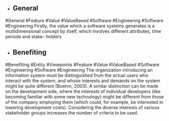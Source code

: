 - ## General
#General #Feature #Value #ValueBased #Software #Engineering #Software #Engineering 
Firstly, the value which a software systems generates is a multidimensional  concept by itself, which involves different attributes, time periods and stake- holders

- ## Benefiting
#Benefiting #Entity #Viewpoints #Feature #Value #ValueBased #Software #Engineering #Software #Engineering 
The organization introducing an information system must be distinguished from  the actual users who interact with the system, and whose interests and demands on  the system might be quite different (Boehm, 2003). A similar distinction can be  made on the development side, where the interests of individual developers (like  becoming familiar with some new technology) might be different from those of  the company employing them (which could, for example, be interested in lowering  development costs). Considering the diverse interests of various stakeholder  groups increases the number of criteria to be used.

